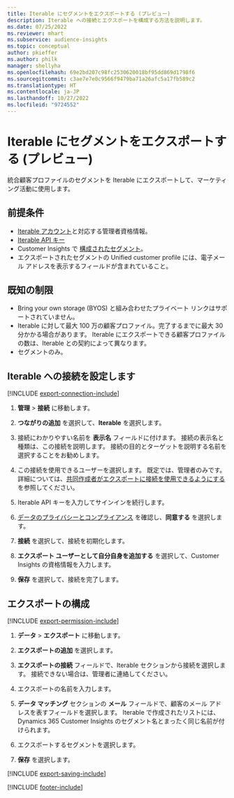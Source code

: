```yaml
---
title: Iterable にセグメントをエクスポートする (プレビュー)
description: Iterable への接続とエクスポートを構成する方法を説明します。
ms.date: 07/25/2022
ms.reviewer: mhart
ms.subservice: audience-insights
ms.topic: conceptual
author: pkieffer
ms.author: philk
manager: shellyha
ms.openlocfilehash: 69e2bd207c98fc2530620018bf95dd869d1798f6
ms.sourcegitcommit: c3ae7e7e0c9566f9479ba71a26afc5a17fb589c2
ms.translationtype: HT
ms.contentlocale: ja-JP
ms.lasthandoff: 10/27/2022
ms.locfileid: "9724552"
---
```

# <a name="export-segments-to-iterable-preview"></a>Iterable にセグメントをエクスポートする (プレビュー)

統合顧客プロファイルのセグメントを Iterable にエクスポートして、マーケティング活動に使用します。

## <a name="prerequisites"></a>前提条件

- [Iterable アカウント](https://iterable.com/)と対応する管理者資格情報。
- [Iterable API キー](https://support.iterable.com/hc/en-us/articles/360043464871)
- Customer Insights で [構成されたセグメント](segments.md)。
- エクスポートされたセグメントの Unified customer profile には、電子メール アドレスを表示するフィールドが含まれていること。

## <a name="known-limitations"></a>既知の制限

- Bring your own storage (BYOS) と組み合わせたプライベート リンクはサポートされていません。
- Iterable に対して最大 100 万の顧客プロファイル。完了するまでに最大 30 分かかる場合があります。 Iterable にエクスポートできる顧客プロファイルの数は、Iterable との契約によって異なります。
- セグメントのみ。

## <a name="set-up-connection-to-iterable"></a>Iterable への接続を設定します

[!INCLUDE [export-connection-include](includes/export-connection-admn.md)]

1. **管理** > **接続** に移動します。

1. **つながりの追加** を選択して、**Iterable** を選択します。

1. 接続にわかりやすい名前を **表示名** フィールドに付けます。 接続の表示名と種類は、この接続を説明します。 接続の目的とターゲットを説明する名前を選択することをお勧めします。

1. この接続を使用できるユーザーを選択します。 既定では、管理者のみです。 詳細については、[共同作成者がエクスポートに接続を使用できるようにする](connections.md#allow-contributors-to-use-a-connection-for-exports) を参照してください。

1. Iterable API キーを入力してサインインを続行します。

1. [データのプライバシーとコンプライアンス](connections.md#data-privacy-and-compliance) を確認し、**同意する** を選択します。

1. **接続** を選択して、接続を初期化します。

1. **エクスポート ユーザーとして自分自身を追加する** を選択して、Customer Insights の資格情報を入力します。

1. **保存** を選択して、接続を完了します。

## <a name="configure-an-export"></a>エクスポートの構成

[!INCLUDE [export-permission-include](includes/export-permission.md)]

1. **データ** > **エクスポート** に移動します。

1. **エクスポートの追加** を選択します。

1. **エクスポートの接続** フィールドで、Iterable セクションから接続を選択します。 接続できない場合は、管理者に連絡してください。

1. エクスポートの名前を入力します。

1. **データ マッチング** セクションの **メール** フィールドで、顧客のメール アドレスを表すフィールドを選択します。 Iterable で作成されたリストには、Dynamics 365 Customer Insights のセグメント名とまったく同じ名前が付けられます。

1. エクスポートするセグメントを選択します。

1. **保存** を選択します。

[!INCLUDE [export-saving-include](includes/export-saving.md)]

[!INCLUDE [footer-include](includes/footer-banner.md)]
